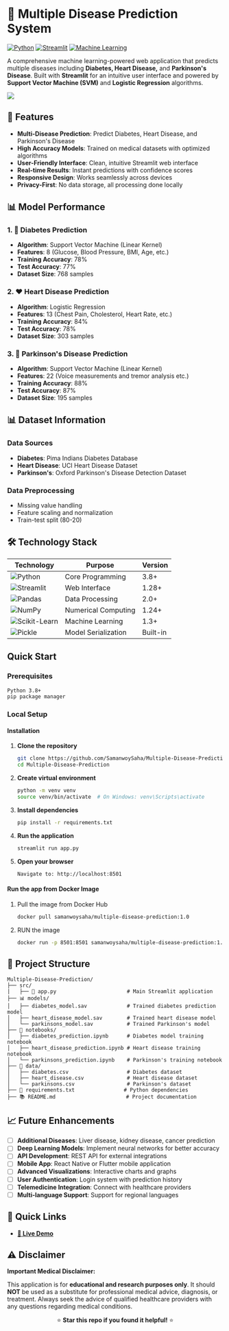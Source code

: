 # 🏥 Multiple Disease Prediction System

[![Python](https://img.shields.io/badge/Python-3.8%2B-blue)](https://www.python.org/)
[![Streamlit](https://img.shields.io/badge/Streamlit-1.28%2B-red)](https://streamlit.io/)
[![Machine Learning](https://img.shields.io/badge/ML-Scikit%20Learn-orange)](https://scikit-learn.org/)

A comprehensive machine learning-powered web application that predicts multiple diseases including **Diabetes, Heart Disease,** and **Parkinson's Disease**. Built with **Streamlit** for an intuitive user interface and powered by **Support Vector Machine (SVM)** and **Logistic Regression** algorithms.

![](https://i.postimg.cc/7Y4XSMDF/multiple-disease-prediction.png)

## 🌟 Features

- **Multi-Disease Prediction**: Predict Diabetes, Heart Disease, and Parkinson's Disease
- **High Accuracy Models**: Trained on medical datasets with optimized algorithms
- **User-Friendly Interface**: Clean, intuitive Streamlit web interface
- **Real-time Results**: Instant predictions with confidence scores
- **Responsive Design**: Works seamlessly across devices
- **Privacy-First**: No data storage, all processing done locally

## 📊 Model Performance

### 1. 💉 Diabetes Prediction

- **Algorithm**: Support Vector Machine (Linear Kernel)
- **Features**: 8 (Glucose, Blood Pressure, BMI, Age, etc.)
- **Training Accuracy**: 78%
- **Test Accuracy**: 77%
- **Dataset Size**: 768 samples

### 2. ❤️ Heart Disease Prediction

- **Algorithm**: Logistic Regression
- **Features**: 13 (Chest Pain, Cholesterol, Heart Rate, etc.)
- **Training Accuracy**: 84%
- **Test Accuracy**: 78%
- **Dataset Size**: 303 samples

### 3. 🧠 Parkinson's Disease Prediction

- **Algorithm**: Support Vector Machine (Linear Kernel)
- **Features**: 22 (Voice measurements and tremor analysis etc.)
- **Training Accuracy**: 88%
- **Test Accuracy**: 87%
- **Dataset Size**: 195 samples

## 📊 Dataset Information

### Data Sources

- **Diabetes**: Pima Indians Diabetes Database
- **Heart Disease**: UCI Heart Disease Dataset
- **Parkinson's**: Oxford Parkinson's Disease Detection Dataset

### Data Preprocessing

- Missing value handling
- Feature scaling and normalization
- Train-test split (80-20)

## 🛠️ Technology Stack

| Technology | Purpose | Version |
|------------|---------|---------|
| ![Python](https://img.shields.io/badge/Python-3776AB?style=flat&logo=python&logoColor=white) | Core Programming | 3.8+ |
| ![Streamlit](https://img.shields.io/badge/Streamlit-FF4B4B?style=flat&logo=streamlit&logoColor=white) | Web Interface | 1.28+ |
| ![Pandas](https://img.shields.io/badge/Pandas-150458?style=flat&logo=pandas&logoColor=white) | Data Processing | 2.0+ |
| ![NumPy](https://img.shields.io/badge/NumPy-013243?style=flat&logo=numpy&logoColor=white) | Numerical Computing | 1.24+ |
| ![Scikit-Learn](https://img.shields.io/badge/Scikit_Learn-F7931E?style=flat&logo=scikit-learn&logoColor=white) | Machine Learning | 1.3+ |
| ![Pickle](https://img.shields.io/badge/Pickle-3776AB?style=flat&logo=python&logoColor=white) | Model Serialization | Built-in |

## Quick Start

### Prerequisites

```bash
Python 3.8+
pip package manager
```

### Local Setup

#### Installation

1. **Clone the repository**
   ```bash
   git clone https://github.com/SamanwoySaha/Multiple-Disease-Prediction.git
   cd Multiple-Disease-Prediction
   ```

2. **Create virtual environment**
   ```bash
   python -m venv venv
   source venv/bin/activate  # On Windows: venv\Scripts\activate
   ```

3. **Install dependencies**
   ```bash
   pip install -r requirements.txt
   ```

4. **Run the application**
   ```bash
   streamlit run app.py
   ```

5. **Open your browser**
   ```
   Navigate to: http://localhost:8501
   ```

#### Run the app from Docker Image

1. Pull the image from Docker Hub
   ```bash
   docker pull samanwoysaha/multiple-disease-prediction:1.0
   ```
2. RUN the image
   ```bash
   docker run -p 8501:8501 samanwoysaha/multiple-disease-prediction:1.0
   ```

## 📁 Project Structure

```
Multiple-Disease-Prediction/
├── src/
|   ├── 📄 app.py                       # Main Streamlit application
├── 📊 models/
│   ├── diabetes_model.sav             # Trained diabetes prediction model
│   ├── heart_disease_model.sav        # Trained heart disease model
│   └── parkinsons_model.sav           # Trained Parkinson's model
├── 📓 notebooks/
│   ├── diabetes_prediction.ipynb      # Diabetes model training notebook
│   ├── heart_disease_prediction.ipynb # Heart disease training notebook
│   └── parkinsons_prediction.ipynb    # Parkinson's training notebook
├── 📂 data/
│   ├── diabetes.csv                   # Diabetes dataset
│   ├── heart_disease.csv              # Heart disease dataset
│   └── parkinsons.csv                 # Parkinson's dataset
├── 🔧 requirements.txt                # Python dependencies
├── 📚 README.md                       # Project documentation
```

## 📈 Future Enhancements

- [ ] **Additional Diseases**: Liver disease, kidney disease, cancer prediction
- [ ] **Deep Learning Models**: Implement neural networks for better accuracy
- [ ] **API Development**: REST API for external integrations
- [ ] **Mobile App**: React Native or Flutter mobile application
- [ ] **Advanced Visualizations**: Interactive charts and graphs
- [ ] **User Authentication**: Login system with prediction history
- [ ] **Telemedicine Integration**: Connect with healthcare providers
- [ ] **Multi-language Support**: Support for regional languages

## 🔗 Quick Links

- **[🚀 Live Demo](https://multiple-disease-prediction1.streamlit.app/)**

## ⚠️ Disclaimer

**Important Medical Disclaimer:**

This application is for **educational and research purposes only**. It should **NOT** be used as a substitute for professional medical advice, diagnosis, or treatment. Always seek the advice of qualified healthcare providers with any questions regarding medical conditions.

<div align="center">

⭐ **Star this repo if you found it helpful!** ⭐

</div>